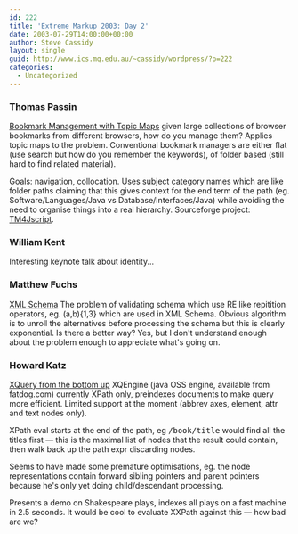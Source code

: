 ```yaml
---
id: 222
title: 'Extreme Markup 2003: Day 2'
date: 2003-07-29T14:00:00+00:00
author: Steve Cassidy
layout: single
guid: http://www.ics.mq.edu.au/~cassidy/wordpress/?p=222
categories:
  - Uncategorized
---
```

### Thomas Passin

[Bookmark Management with Topic Maps](http://www.mulberrytech.com/Extreme/Proceedings/html/2003/Passin01/EML2003Passin01-toc.html) given large collections of browser bookmarks from different browsers, how do you manage them? Applies topic maps to the problem. Conventional bookmark managers are either flat (use search but how do you remember the keywords), of folder based (still hard to find related material).

Goals: navigation, collocation. Uses subject category names which are like folder paths claiming that this gives context for the end term of the path (eg. Software/Languages/Java vs Database/Interfaces/Java) while avoiding the need to organise things into a real hierarchy. Sourceforge project: [TM4Jscript](http://tm4jscript.sf.net).

### William Kent

Interesting keynote talk about identity...

### Matthew Fuchs

[XML Schema](http://www.mulberrytech.com/Extreme/Proceedings/html/2003/Fuchs01/EML2003Fuchs01-toc.html) The problem of validating schema which use RE like repitition operators, eg. (a,b){1,3} which are used in XML Schema. Obvious algorithm is to unroll the alternatives before processing the schema but this is clearly exponential. Is there a better way? Yes, but I don't understand enough about the problem enough to appreciate what's going on.

### Howard Katz

[XQuery from the bottom up](http://www.mulberrytech.com/Extreme/Proceedings/html/2003/Katz01/EML2003Katz01-toc.html) XQEngine (java OSS engine, available from fatdog.com) currently XPath only, preindexes documents to make query more efficient. Limited support at the moment (abbrev axes, element, attr and text nodes only). 

XPath eval starts at the end of the path, eg <tt>/book/title</tt> would find all the titles first &#8212; this is the maximal list of nodes that the result could contain, then walk back up the path expr discarding nodes.

Seems to have made some premature optimisations, eg. the node representations contain forward sibling pointers and parent pointers because he's only yet doing child/descendant processing.

Presents a demo on Shakespeare plays, indexes all plays on a fast machine in 2.5 seconds. It would be cool to evaluate XXPath against this &#8212; how bad are we?
